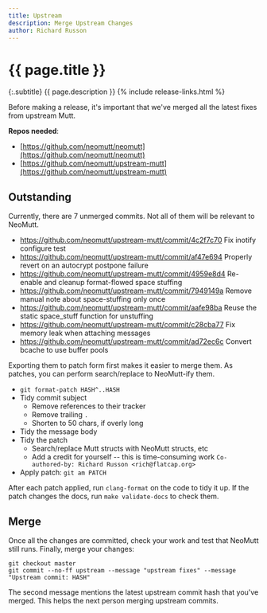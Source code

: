 ```yaml
---
title: Upstream
description: Merge Upstream Changes
author: Richard Russon
---
```


# {{ page.title }}

{:.subtitle}
{{ page.description }}
{% include release-links.html %}

Before making a release, it's important that we've merged all the latest fixes
from upstream Mutt.

**Repos needed**:
- [https://github.com/neomutt/neomutt](https://github.com/neomutt/neomutt)
- [https://github.com/neomutt/upstream-mutt](https://github.com/neomutt/upstream-mutt)

## Outstanding

Currently, there are 7 unmerged commits.
Not all of them will be relevant to NeoMutt.

- https://github.com/neomutt/upstream-mutt/commit/4c2f7c70 Fix inotify configure test
- https://github.com/neomutt/upstream-mutt/commit/af47e694 Properly revert on an autocrypt postpone failure
- https://github.com/neomutt/upstream-mutt/commit/4959e8d4 Re-enable and cleanup format-flowed space stuffing
- https://github.com/neomutt/upstream-mutt/commit/7949149a Remove manual note about space-stuffing only once
- https://github.com/neomutt/upstream-mutt/commit/aafe98ba Reuse the static space_stuff function for unstuffing
- https://github.com/neomutt/upstream-mutt/commit/c28cba77 Fix memory leak when attaching messages
- https://github.com/neomutt/upstream-mutt/commit/ad72ec6c Convert bcache to use buffer pools

Exporting them to patch form first makes it easier to merge them.
As patches, you can perform search/replace to NeoMutt-ify them.

- `git format-patch HASH^..HASH`
- Tidy commit subject
  - Remove references to their tracker
  - Remove trailing `.`
  - Shorten to 50 chars, if overly long
- Tidy the message body
- Tidy the patch
  - Search/replace Mutt structs with NeoMutt structs, etc
  - Add a credit for yourself -- this is time-consuming work
    `Co-authored-by: Richard Russon <rich@flatcap.org>`
- Apply patch: `git am PATCH`

After each patch applied, run `clang-format` on the code to tidy it up.
If the patch changes the docs, run `make validate-docs` to check them.

## Merge

Once all the changes are committed, check your work and test that NeoMutt still runs.
Finally, merge your changes:

```
git checkout master
git commit --no-ff upstream --message "upstream fixes" --message "Upstream commit: HASH"
```

The second message mentions the latest upstream commit hash that you've merged.
This helps the next person merging upstream commits.

